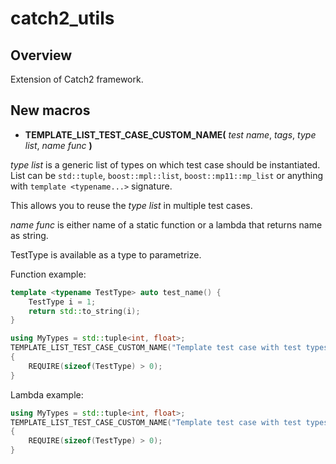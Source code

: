 # catch2_utils

## Overview

Extension of Catch2 framework.

## New macros

* **TEMPLATE_LIST_TEST_CASE_CUSTOM_NAME(** _test name_, _tags_, _type list_, _name func_ **)**

_type list_ is a generic list of types on which test case should be instantiated.
List can be `std::tuple`, `boost::mpl::list`, `boost::mp11::mp_list` or anything with
`template <typename...>` signature.

This allows you to reuse the _type list_ in multiple test cases.

_name func_ is either name of a static function or a lambda that returns name as string.

TestType is available as a type to parametrize.

Function example:
```cpp
template <typename TestType> auto test_name() {
    TestType i = 1;
    return std::to_string(i);
}

using MyTypes = std::tuple<int, float>;
TEMPLATE_LIST_TEST_CASE_CUSTOM_NAME("Template test case with test types specified inside std::tuple", "[template][list]", MyTypes, test_name<TestType>)
{
    REQUIRE(sizeof(TestType) > 0);
}
```

Lambda example:
```cpp
using MyTypes = std::tuple<int, float>;
TEMPLATE_LIST_TEST_CASE_CUSTOM_NAME("Template test case with test types specified inside std::tuple", "[template][list]", MyTypes, []() { return std::to_string(TestType(1)); })
{
    REQUIRE(sizeof(TestType) > 0);
}
```
